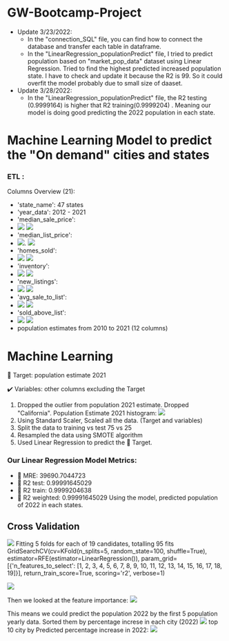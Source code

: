 # GW-Bootcamp-Project
- Update 3/23/2022: 
    - In the "connection_SQL" file, you can find how to connect the database and transfer each table in dataframe.
    - In the "LinearRegression_populationPredict" file, I tried to predict population based on "market_pop_data" dataset using Linear Regression. Tried to find the highest predicted increased population state. I have to check and update it because the R2 is 99. So it could overfit the model probably due to small size of daaset.
- Update 3/28/2022:
    - In the "LinearRegression_populationPredict" file, the R2 testing (0.9999164)  is higher that R2 training(0.9999204) . Meaning our model is doing good             predicting the 2022 population in each state. 
# Machine Learning Model to predict the "On demand" cities and states 
### ETL :
Columns Overview (21):
-  'state_name':
    47 states
-  'year_data':
    2012 - 2021
-  'median_sale_price':
-  ![](https://user-images.githubusercontent.com/64121596/161854187-4f1a1d27-21fa-443c-8738-817ec0b17543.png)  ![](https://user-images.githubusercontent.com/64121596/161855852-8aa9388d-49cb-4502-8094-6231dbbe47f2.png)
-  'median_list_price':
- ![](https://user-images.githubusercontent.com/64121596/161854444-93188520-bc06-4326-8bc1-61ce94638492.png). ![](https://user-images.githubusercontent.com/64121596/161856003-04822dab-ee44-4182-bd51-586d576ada6c.png)
-  'homes_sold':
-  ![](https://user-images.githubusercontent.com/64121596/161854630-910e64d7-4aa8-45c5-a4ff-3aa648931135.png) ![](https://user-images.githubusercontent.com/64121596/161856096-e8b40669-88ce-4c65-85e3-8beb61c985ed.png)
-  'inventory': 
-  ![](https://user-images.githubusercontent.com/64121596/161854749-a9e1cf1d-1b03-4bd7-8747-e28263097e39.png) ![](https://user-images.githubusercontent.com/64121596/161855680-9defadb4-a3be-4584-b713-d61efc809dea.png)
-  'new_listings': 
-  ![](https://user-images.githubusercontent.com/64121596/161854833-00df5dca-2af4-4c8e-9326-370ad1906e1b.png) ![](https://user-images.githubusercontent.com/64121596/161856807-cf74d674-bea8-4a99-b170-0aec91f66c10.png)
-  'avg_sale_to_list':
-  ![](https://user-images.githubusercontent.com/64121596/161854956-45eb66da-85df-413e-a8d6-4964b1d7a57c.png) ![](https://user-images.githubusercontent.com/64121596/161856888-d4b8223f-3e16-496c-9390-eb379f091903.png)
-  'sold_above_list':
-  ![](https://user-images.githubusercontent.com/64121596/161855085-a6d51af0-06c0-48cb-8bc1-846d36b6f8cb.png) ![](https://user-images.githubusercontent.com/64121596/161857028-178f7380-d987-4a67-ae98-024ba8f76527.png)
-  population estimates from 2010 to 2021 (12 columns)
 
# Machine Learning
:dart: Target: population estimate 2021

:heavy_check_mark: Variables: other columns excluding the Target

1. Dropped the outlier from population 2021 estimate. Dropped "California".
Population Estimate 2021 histogram:
![](https://user-images.githubusercontent.com/64121596/161857409-5767c389-6e50-465a-9902-7340727b5823.png)
2. Using Standard Scaler, Scaled all the data. (Target and variables)
3. Split the data to training vs test 75 vs 25
4. Resampled the data using SMOTE algorithm
5. Used Linear Regression to predict the :dart: Target. 
### Our Linear Regression Model Metrics:
- 💠 MRE: 39690.7044723
- 💠  R2 test: 0.99991645029
- 💠  R2 train: 0.9999204638
- 💠 R2 weighted: 0.99991645029
Using the model, predicted population of 2022 in each states. 

## Cross Validation
![](https://user-images.githubusercontent.com/64121596/162147864-d9429140-1e4e-460c-948c-52e81213fc90.png)
Fitting 5 folds for each of 19 candidates, totalling 95 fits
GridSearchCV(cv=KFold(n_splits=5, random_state=100, shuffle=True),
             estimator=RFE(estimator=LinearRegression()),
             param_grid=[{'n_features_to_select': [1, 2, 3, 4, 5, 6, 7, 8, 9,
                                                   10, 11, 12, 13, 14, 15, 16,
                                                   17, 18, 19]}],
             return_train_score=True, scoring='r2', verbose=1)
             

![](https://user-images.githubusercontent.com/64121596/162149684-7b299c28-3e62-4dfb-af0f-fed04d60da77.png)


Then we looked at the feature importance:
![](https://user-images.githubusercontent.com/64121596/162149855-2be00dbe-8140-410f-b91f-63a2512e5e11.png)

This means we could predict the population 2022 by the first 5 population yearly data.
Sorted them by percentage increse in each city (2022)
![](https://user-images.githubusercontent.com/64121596/161860934-e7740d2e-cd28-4f0b-b9bc-3e28a9943db8.png)
 top 10 city by Predicted percentage increase in 2022: 
![](https://user-images.githubusercontent.com/64121596/161861257-bd09a998-86ec-492c-93fb-a6e5b83af20a.png)
